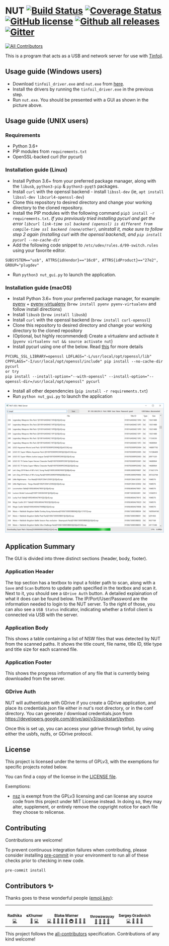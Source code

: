 # NUT [![Build Status](https://github.com/blawar/nut/workflows/CI/badge.svg)](https://github.com/blawar/nut/actions?query=workflow%3ACI) [![Coverage Status](https://coveralls.io/repos/github/blawar/nut/badge.svg?branch=master&dummy=unused)](https://coveralls.io/github/blawar/nut?branch=master) [![GitHub license](https://img.shields.io/github/license/blawar/nut.svg)](https://github.com/blawar/nut/blob/master/LICENSE) [![Github all releases](https://img.shields.io/github/downloads/blawar/nut/total.svg)](https://GitHub.com/blawar/nut/releases/) [![Gitter](https://badges.gitter.im/blawar-nut/community.svg)](https://gitter.im/blawar-nut/community?utm_source=badge&utm_medium=badge&utm_campaign=pr-badge)
<!-- ALL-CONTRIBUTORS-BADGE:START - Do not remove or modify this section -->
[![All Contributors](https://img.shields.io/badge/all_contributors-5-orange.svg?style=flat-square)](#contributors-)
<!-- ALL-CONTRIBUTORS-BADGE:END -->
This is a program that acts as a USB and network server for use with [Tinfoil](https://tinfoil.io/Download).

## Usage guide (Windows users)
* Download `tinfoil_driver.exe` and `nut.exe` from [here](https://github.com/blawar/nut/releases/latest).
* Install the drivers by running the `tinfoil_driver.exe` in the previous step.
* Run `nut.exe`. You should be presented with a GUI as shown in the picture above.

## Usage guide (UNIX users)
### Requirements
* Python 3.6+
* PIP modules from `requirements.txt`
* OpenSSL-backed curl (for pycurl)

### Installation guide (Linux)
* Install Python 3.6+ from your preferred package manager, along with the `libusb`, `python3-pip` & `python3-pyqt5` packages.
* Install `curl` with the openssl backend - install `libssl-dev` (ie, `apt install libssl-dev libcurl4-openssl-dev`)
* Clone this repository to desired directory and change your working directory to the cloned repository.
* Install the PIP modules with the following command `pip3 install -r requirements.txt`. *If you previously tried installing pycurl and get the error `libcurl link-time ssl backend (openssl) is different from compile-time ssl backend (none/other)`, uninstall it, make sure to follow step 2 again (installing curl with the openssl backend), and `pip install pycurl --no-cache-dir`*
* Add the following code snippet to `/etc/udev/rules.d/99-switch.rules` using your favorite editor.
```
SUBSYSTEM=="usb", ATTRS{idVendor}=="16c0", ATTRS{idProduct}=="27e2", GROUP="plugdev"
```
* Run `python3 nut_gui.py` to launch the application.

### Installation guide (macOS)
* Install Python 3.6+ from your preferred package manager, for example: [pyenv](https://github.com/pyenv/pyenv) + [pyenv-virtualenv](https://github.com/pyenv/pyenv-virtualenv) (`brew install pyenv pyenv-virtualenv` and follow install directions)
* Install `libusb` (`brew install libusb`)
* Install `curl` with the openssl backend (`brew install curl-openssl`)
* Clone this repository to desired directory and change your working directory to the cloned repository
* (Optional, but highly recommended) Create a virtualenv and activate it (`pyenv virtualenv nut && source activate nut`)
* Install pycurl using one of the below. Read [this](https://blog.birkhoff.me/switching-to-the-openssl-version-of-curl/) for more details
```
PYCURL_SSL_LIBRARY=openssl LDFLAGS="-L/usr/local/opt/openssl/lib" CPPFLAGS="-I/usr/local/opt/openssl/include" pip install --no-cache-dir pycurl
or try
pip install --install-option="--with-openssl" --install-option="--openssl-dir=/usr/local/opt/openssl" pycurl
```
* Install all other dependencies (`pip install -r requirements.txt`)
* Run `python nut_gui.py` to launch the application


![NUT GUI Image](./images/nutserver.png)

## Application Summary
The GUI is divided into three distinct sections (header, body, footer).

### Application Header
The top section has a textbox to input a folder path to scan, along with a `Save` and `Scan` buttons to update path specified in the textbox and scan it. Next to it, you should see a `GDrive Auth` button. A detailed explaination of what it does can be found below. The IP/Port/User/Password are the information needed to login to the NUT server. To the right of those, you can also see a `USB Status` indicator, indicating whether a tinfoil client is connected via USB with the server.

### Application Body
This shows a table containing a list of NSW files that was detected by NUT from the scanned paths. It shows the title count, file name, title ID, title type and title size for each scanned file.

### Application Footer
This shows the progress information of any file that is currently being downloaded from the server.

### GDrive Auth
NUT will authenticate with GDrive if you create a GDrive application, and place its credentials.json file either in nut's root directory, or in the conf directory. You can generate / download credentials.json from https://developers.google.com/drive/api/v3/quickstart/python.

Once this is set up, you can access your gdrive through tinfoil, by using either the usbfs, nutfs, or GDrive protocol.


## License
This project is licensed under the terms of GPLv3, with the exemptions for specific projects noted below.

You can find a copy of the license in the [LICENSE file](./LICENSE).

Exemptions:
* [nsz](https://github.com/nicoboss/nsz) is exempt from the GPLv3 licensing and can license any source code from this project under MIT License instead. In doing so, they may alter, supplement, or entirely remove the copyright notice for each file they choose to relicense.

## Contributing

Contributions are welcome!

To prevent continuous integration failures when contributing, please consider installing
[pre-commit](https://pre-commit.com/) in your environment to run all of these checks
prior to checking in new code.

```shell
pre-commit install
```

## Contributors ✨

Thanks goes to these wonderful people ([emoji key](https://allcontributors.org/docs/en/emoji-key)):

<!-- ALL-CONTRIBUTORS-LIST:START - Do not remove or modify this section -->
<!-- prettier-ignore-start -->
<!-- markdownlint-disable -->
<table>
  <tr>
    <td align="center"><a href="https://github.com/96RadhikaJadhav"><img src="https://avatars2.githubusercontent.com/u/56536997?v=4?s=100" width="100px;" alt=""/><br /><sub><b>Radhika</b></sub></a><br /><a href="https://github.com/blawar/nut/commits?author=96RadhikaJadhav" title="Code">💻</a></td>
    <td align="center"><a href="https://exhumer.cc/"><img src="https://avatars2.githubusercontent.com/u/62310242?v=4?s=100" width="100px;" alt=""/><br /><sub><b>eXhumer</b></sub></a><br /><a href="https://github.com/blawar/nut/issues?q=author%3AeXhumer" title="Bug reports">🐛</a> <a href="https://github.com/blawar/nut/commits?author=eXhumer" title="Code">💻</a></td>
    <td align="center"><a href="https://github.com/blawar"><img src="https://avatars1.githubusercontent.com/u/10227949?v=4?s=100" width="100px;" alt=""/><br /><sub><b>Blake Warner</b></sub></a><br /><a href="https://github.com/blawar/nut/commits?author=blawar" title="Code">💻</a> <a href="https://github.com/blawar/nut/issues?q=author%3Ablawar" title="Bug reports">🐛</a> <a href="#maintenance-blawar" title="Maintenance">🚧</a> <a href="https://github.com/blawar/nut/commits?author=blawar" title="Documentation">📖</a> <a href="#ideas-blawar" title="Ideas, Planning, & Feedback">🤔</a> <a href="#infra-blawar" title="Infrastructure (Hosting, Build-Tools, etc)">🚇</a> <a href="#question-blawar" title="Answering Questions">💬</a> <a href="https://github.com/blawar/nut/pulls?q=is%3Apr+reviewed-by%3Ablawar" title="Reviewed Pull Requests">👀</a> <a href="#tool-blawar" title="Tools">🔧</a></td>
    <td align="center"><a href="https://github.com/throwawayay"><img src="https://avatars0.githubusercontent.com/u/17516209?v=4?s=100" width="100px;" alt=""/><br /><sub><b>throwawayay</b></sub></a><br /><a href="https://github.com/blawar/nut/issues?q=author%3Athrowawayay" title="Bug reports">🐛</a> <a href="#maintenance-throwawayay" title="Maintenance">🚧</a> <a href="https://github.com/blawar/nut/commits?author=throwawayay" title="Documentation">📖</a> <a href="#ideas-throwawayay" title="Ideas, Planning, & Feedback">🤔</a></td>
    <td align="center"><a href="https://github.com/introkun"><img src="https://avatars2.githubusercontent.com/u/61635?v=4?s=100" width="100px;" alt=""/><br /><sub><b>Sergey Gradovich</b></sub></a><br /><a href="https://github.com/blawar/nut/commits?author=introkun" title="Code">💻</a> <a href="https://github.com/blawar/nut/issues?q=author%3Aintrokun" title="Bug reports">🐛</a> <a href="https://github.com/blawar/nut/commits?author=introkun" title="Documentation">📖</a> <a href="#maintenance-introkun" title="Maintenance">🚧</a></td>
  </tr>
</table>

<!-- markdownlint-restore -->
<!-- prettier-ignore-end -->

<!-- ALL-CONTRIBUTORS-LIST:END -->

This project follows the [all-contributors](https://github.com/all-contributors/all-contributors) specification. Contributions of any kind welcome!
